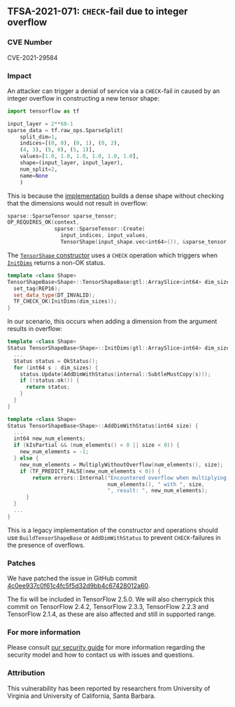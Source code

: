 ## TFSA-2021-071: `CHECK`-fail due to integer overflow

### CVE Number
CVE-2021-29584

### Impact
An attacker can trigger a denial of service via a `CHECK`-fail in
caused by an integer overflow in constructing a new tensor shape:

```python
import tensorflow as tf

input_layer = 2**60-1
sparse_data = tf.raw_ops.SparseSplit(
    split_dim=1,
    indices=[(0, 0), (0, 1), (0, 2),
    (4, 3), (5, 0), (5, 1)],
    values=[1.0, 1.0, 1.0, 1.0, 1.0, 1.0],
    shape=(input_layer, input_layer),
    num_split=2,
    name=None
    )
```

This is because the
[implementation](https://github.com/tensorflow/tensorflow/blob/0908c2f2397c099338b901b067f6495a5b96760b/tensorflow/core/kernels/sparse_split_op.cc#L66-L70)
builds a dense shape without checking that the dimensions would not result in
overflow:

```cc
sparse::SparseTensor sparse_tensor;
OP_REQUIRES_OK(context,
               sparse::SparseTensor::Create(
                 input_indices, input_values,
                 TensorShape(input_shape.vec<int64>()), &sparse_tensor));
```

The [`TensorShape`
constructor](https://github.com/tensorflow/tensorflow/blob/6f9896890c4c703ae0a0845394086e2e1e523299/tensorflow/core/framework/tensor_shape.cc#L183-L188)
uses a `CHECK` operation which triggers when
[`InitDims`](https://github.com/tensorflow/tensorflow/blob/6f9896890c4c703ae0a0845394086e2e1e523299/tensorflow/core/framework/tensor_shape.cc#L212-L296)
returns a non-OK status.

```cc
template <class Shape>
TensorShapeBase<Shape>::TensorShapeBase(gtl::ArraySlice<int64> dim_sizes) {
  set_tag(REP16);
  set_data_type(DT_INVALID);
  TF_CHECK_OK(InitDims(dim_sizes));
}
```

In our scenario, this occurs when adding a dimension from the argument results
in overflow:

```cc
template <class Shape>
Status TensorShapeBase<Shape>::InitDims(gtl::ArraySlice<int64> dim_sizes) {
  ...
  Status status = OkStatus();
  for (int64 s : dim_sizes) {
    status.Update(AddDimWithStatus(internal::SubtleMustCopy(s)));
    if (!status.ok()) {
      return status;
    }
  }
}

template <class Shape>
Status TensorShapeBase<Shape>::AddDimWithStatus(int64 size) {
  ...
  int64 new_num_elements;
  if (kIsPartial && (num_elements() < 0 || size < 0)) {
    new_num_elements = -1;
  } else {
    new_num_elements = MultiplyWithoutOverflow(num_elements(), size);
    if (TF_PREDICT_FALSE(new_num_elements < 0)) {
        return errors::Internal("Encountered overflow when multiplying ",
                                num_elements(), " with ", size,
                                ", result: ", new_num_elements);
      }
  }
  ...
}
```

This is a legacy implementation of the constructor and operations should
use `BuildTensorShapeBase` or `AddDimWithStatus` to prevent `CHECK`-failures in
the presence of overflows.

### Patches
We have patched the issue in GitHub commit
[4c0ee937c0f61c4fc5f5d32d9bb4c67428012a60](https://github.com/tensorflow/tensorflow/commit/4c0ee937c0f61c4fc5f5d32d9bb4c67428012a60).

The fix will be included in TensorFlow 2.5.0. We will also cherrypick this
commit on TensorFlow 2.4.2, TensorFlow 2.3.3, TensorFlow 2.2.3 and TensorFlow
2.1.4, as these are also affected and still in supported range.

### For more information
Please consult [our security
guide](https://github.com/tensorflow/tensorflow/blob/master/SECURITY.md) for
more information regarding the security model and how to contact us with issues
and questions.

### Attribution
This vulnerability has been reported by researchers from University of Virginia
and University of California, Santa Barbara.
